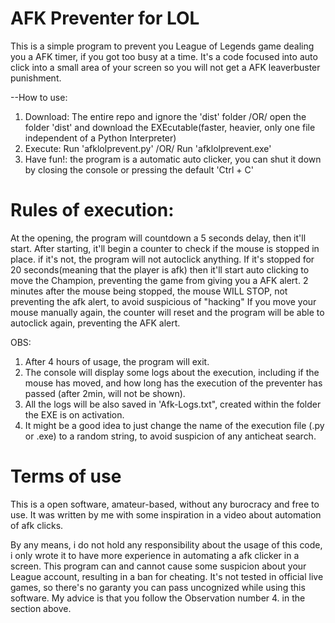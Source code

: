 # AFK Preventer for LOL

  This is a simple program to prevent you League of Legends game dealing you a AFK timer, if you got too busy at a time.
  It's a code focused into auto click into a small area of your screen so you will not get a AFK leaverbuster punishment.

--How to use:
  1. Download: The entire repo and ignore the 'dist' folder /OR/ open the folder 'dist' and download the EXEcutable(faster, heavier, only one file independent of a Python Interpreter)
  2. Execute: Run 'afklolprevent.py' /OR/ Run 'afklolprevent.exe'
  3. Have fun!: the program is a automatic auto clicker, you can shut it down by closing the console or pressing the default 'Ctrl + C'


# Rules of execution:
  At the opening, the program will countdown a 5 seconds delay, then it'll start. 
  After starting, it'll begin a counter to check if the mouse is stopped in place. if it's not, the program will not autoclick anything.
  If it's stopped for 20 seconds(meaning that the player is afk) then it'll start auto clicking to move the Champion, preventing the game from giving you a AFK alert.
  2 minutes after the mouse being stopped, the mouse WILL STOP, not preventing the afk alert, to avoid suspicious of "hacking"
  If you move your mouse manually again, the counter will reset and the program will be able to autoclick again, preventing the AFK alert.


  OBS: 
  1. After 4 hours of usage, the program will exit.
  2. The console will display some logs about the execution, including if the mouse has moved, and how long has the execution of the preventer has passed (after 2min, will not be shown).
  3. All the logs will be also saved in 'Afk-Logs.txt", created within the folder the EXE is on activation.
  4. It might be a good idea to just change the name of the execution file (.py or .exe) to a random string, to avoid suspicion of any anticheat search.


  
# Terms of use
This is a open software, amateur-based, without any burocracy and free to use. It was written by me with some inspiration in a video about automation of afk clicks.

By any means, i do not hold any responsibility about the usage of this code, i only wrote it to have more experience in automating a afk clicker in a screen.
This program can and cannot cause some suspicion about your League account, resulting in a ban for cheating. It's not tested in official live games, 
so there's no garanty you can pass uncognized while using this software. My advice is that you follow the Observation number 4. in the section above.
